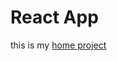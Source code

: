 # React App 

this is my [home project]( https://sl101.github.io/Pets-Social-Network/publick/index.html) 

